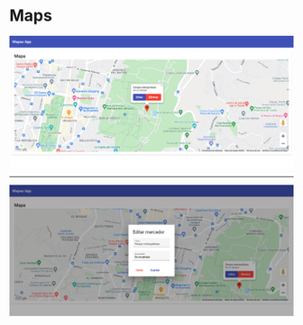 # Maps

<p align="center">
    <img src="img/img_01.png" />
</p>

<hr>

<p align="center">
    <img src="img/img_02.png" />
</p>
